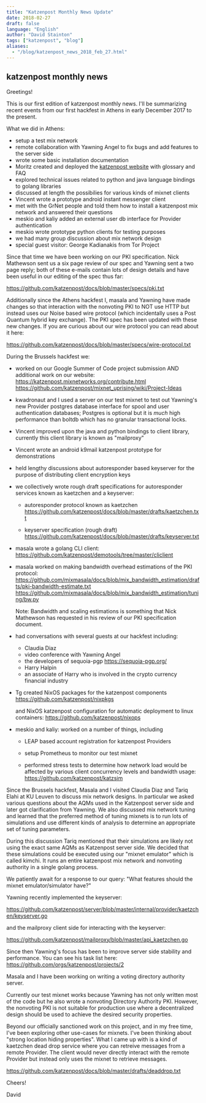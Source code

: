 ```yaml
---
title: "Katzenpost Monthly News Update"
date: 2018-02-27
draft: false
language: "English"
author: "David Stainton"
tags: ["katzenpost", "blog"]
aliases:
  - "/blog/katzenpost_news_2018_feb_27.html"
---
```



katzenpost monthly news
-----------------------

Greetings!

This is our first edition of katzenpost monthly news. I'll be
summarizing recent events from our first hackfest in Athens in early
December 2017 to the present.


What we did in Athens:

   * setup a test mix network
   * remote collaboration with Yawning Angel to fix bugs
     and add features to the server side
   * wrote some basic installation documentation
   * Moritz created and deployed the [katzenpost website](https://katzenpost.mixnetworks.org)
     with glossary and FAQ 
   * explored technical issues related to python and java language
     bindings to golang libraries
   * discussed at length the possibilies for various kinds of mixnet
     clients
   * Vincent wrote a prototype android instant messenger client
   * met with the GrNet people and told them how to install a
     katzenpost mix network and answered their questions
   * meskio and kaliy added an external user db interface for Provider authentication
   * meskio wrote prototype python clients for testing purposes
   * we had many group discussion about mix network design
   * special guest visitor: George Kadianakis from Tor Project

Since that time we have been working on our PKI specification. Nick
Mathewson sent us a six page review of our spec and Yawning sent a two
page reply; both of these e-mails contain lots of design details and
have been useful in our editing of the spec thus far:

https://github.com/katzenpost/docs/blob/master/specs/pki.txt

Additionally since the Athens hackfest I, masala and Yawning have made
changes so that interaction with the nonvoting PKI to NOT use HTTP but
instead uses our Noise based wire protocol (which incidentally uses a
Post Quantum hybrid key exchange). The PKI spec has been updated with
these new changes. If you are curious about our wire protocol you can read
about it here:

https://github.com/katzenpost/docs/blob/master/specs/wire-protocol.txt


During the Brussels hackfest we:

   * worked on our Google Summer of Code project submission
     AND additional work on our website:
     https://katzenpost.mixnetworks.org/contribute.html
     https://github.com/katzenpost/mixnet_uprising/wiki/Project-Ideas

   * kwadronaut and I used a server on our test mixnet to test out Yawning's new Provider
     postgres database interface for spool and user authentication
     databases; Postgres is optional but it is *much* high performance
     than boltdb which has no granular transactional locks.

   * Vincent improved upon the java and python bindings to client library,
     currently this client library is known as "mailproxy"

   * Vincent wrote an android k9mail katzenpost prototype for demonstrations

   * held lengthy discussions about autoresponder based keyserver
     for the purpose of distributing client encryption keys

   * we collectively wrote rough draft specifications for autoresponder services
     known as kaetzchen and a keyserver:

       * autoresponder protocol known as kaetzchen
         https://github.com/katzenpost/docs/blob/master/drafts/kaetzchen.txt

       * keyserver specification (rough draft)
         https://github.com/katzenpost/docs/blob/master/drafts/keyserver.txt

   * masala wrote a golang CLI client:
     https://github.com/katzenpost/demotools/tree/master/cliclient

   * masala worked on making bandwidth overhead estimations of the PKI protocol:
     https://github.com/mixmasala/docs/blob/mix_bandwidth_estimation/drafts/pki-bandwidth-estimate.txt
     https://github.com/mixmasala/docs/blob/mix_bandwidth_estimation/tuning/bw.py

     Note: Bandwidth and scaling estimations is something that Nick Mathewson has
     requested in his review of our PKI specification document.

   * had conversations with several guests at our hackfest including:
      * Claudia Diaz
      * video conference with Yawning Angel
      * the developers of sequoia-pgp https://sequoia-pgp.org/
      * Harry Halpin
      * an associate of Harry who is involved in the crypto currency
        financial industry

   * Tg created NixOS packages for the katzenpost components
     https://github.com/katzenpost/nixpkgs

     and NixOS katzenpost configuration for automatic deployment
     to linux containers:
     https://github.com/katzenpost/nixops

   * meskio and kaliy: worked on a number of things, including
       * LEAP based account registration for katzenpost Providers

       * setup Prometheus to monitor our test mixnet

       * performed stress tests to determine how network
         load would be affected by various client concurrency levels and
         bandwidth usage:
         https://github.com/katzenpost/katzsim

Since the Brussels hackfest, Masala and I visited Claudia Diaz and
Tariq Elahi at KU Leuven to discuss mix network designs. In
particular we asked various questions about the AQMs used in the
Katzenpost server side and later got clarification from Yawning. We
also discussed mix network tuning and learned that the preferred
method of tuning mixnets is to run lots of simulations and use
different kinds of analysis to determine an appropriate set of tuning
parameters.

During this discussion Tariq mentioned that their simulations are
likely not using the exact same AQMs as Katzenpost server side.  We
decided that these simulations could be executed using our "mixnet
emulator" which is called kimchi. It runs an entire katzenpost mix
network and nonvoting authority in a single golang process.

We patiently await for a response to our query:
   "What features should the mixnet emulator/simulator have?"

Yawning recently implemented the keyserver:

https://github.com/katzenpost/server/blob/master/internal/provider/kaetzchen/keyserver.go

and the mailproxy client side for interacting with the keyserver:

https://github.com/katzenpost/mailproxy/blob/master/api_kaetzchen.go

Since then Yawning's focus has been to improve server side stability
and performance. You can see his task list here: https://github.com/orgs/katzenpost/projects/2

Masala and I have been working on writing a voting directory authority server.

Currently our test mixnet works because Yawning has not only written
most of the code but he also wrote a nonvoting Directory Authority
PKI. However, the nonvoting PKI is not suitable for production use
where a decentralized design should be used to achieve the desired
security properties.

Beyond our officially sanctioned work on this project, and in my free
time, I've been exploring other use-cases for mixnets. I've been
thinking about "strong location hiding properties". What I came up
with is a kind of kaetzchen dead drop service where you can retreive
messages from a remote Provider. The client would never directly
interact with the remote Provider but instead only uses the mixnet to
retrieve messages.

https://github.com/katzenpost/docs/blob/master/drafts/deaddrop.txt

Cheers!

David
